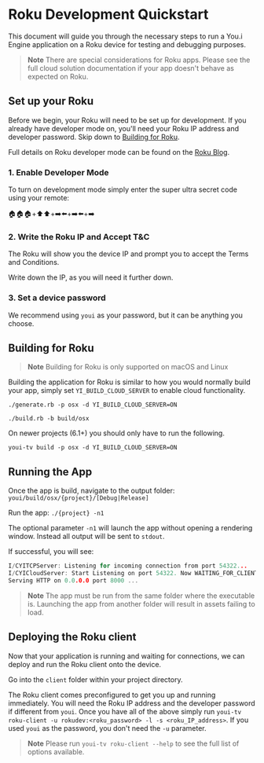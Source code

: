 # Roku Development Quickstart

This document will guide you through the necessary steps to run a You.i Engine application on a Roku device for testing and debugging purposes.

> **Note** There are special considerations for Roku apps. Please see the full cloud solution documentation if your app doesn't behave as expected on Roku.

## Set up your Roku

Before we begin, your Roku will need to be set up for development. If you already have developer mode on, you'll need your Roku IP address and developer password. Skip down to [Building for Roku](#building-for-roku).

Full details on Roku developer mode can be found on the [Roku Blog](https://blog.roku.com/developer/developer-setup-guide).

### 1. Enable Developer Mode

To turn on development mode simply enter the super ultra secret code using your remote:

🏠🏠🏠+⬆️️️️⬆️️️️+➡️⬅️+➡️⬅️+➡️️

### 2. Write the Roku IP and Accept T&C

The Roku will show you the device IP and prompt you to accept the Terms and Conditions.

Write down the IP, as you will need it further down.

### 3. Set a device password

We recommend using `youi` as your password, but it can be anything you choose.

## Building for Roku

> **Note** Building for Roku is only supported on macOS and Linux

Building the application for Roku is similar to how you would normally build your app, simply set `YI_BUILD_CLOUD_SERVER` to enable cloud functionality.

`./generate.rb -p osx -d YI_BUILD_CLOUD_SERVER=ON`

`./build.rb -b build/osx`

On newer projects (6.1+) you should only have to run the following.

`youi-tv build -p osx -d YI_BUILD_CLOUD_SERVER=ON`

## Running the App

Once the app is build, navigate to the output folder: `youi/build/osx/{project}/[Debug|Release]`

Run the app: `./{project} -n1`

The optional parameter `-n1` will launch the app without opening a rendering window. Instead all output will be sent to `stdout`.

If successful, you will see:

```c
I/CYITCPServer: Listening for incoming connection from port 54322...
I/CYICloudServer: Start Listening on port 54322. Now WAITING_FOR_CLIENT RokuOS.
Serving HTTP on 0.0.0.0 port 8000 ...
```

> **Note** The app must be run from the same folder where the executable is. Launching the app from another folder will result in assets failing to load.


## Deploying the Roku client

Now that your application is running and waiting for connections, we can deploy and run the Roku client onto the device.

Go into the `client` folder within your project directory.

The Roku client comes preconfigured to get you up and running immediately. You will need the Roku IP address and the developer password if different from `youi`. Once you have all of the above simply run `youi-tv roku-client -u rokudev:<roku_password> -l -s <roku_IP_address>`. If you used `youi` as the password, you don't need the `-u` parameter.

> **Note** Please run `youi-tv roku-client --help` to see the full list of options available.

